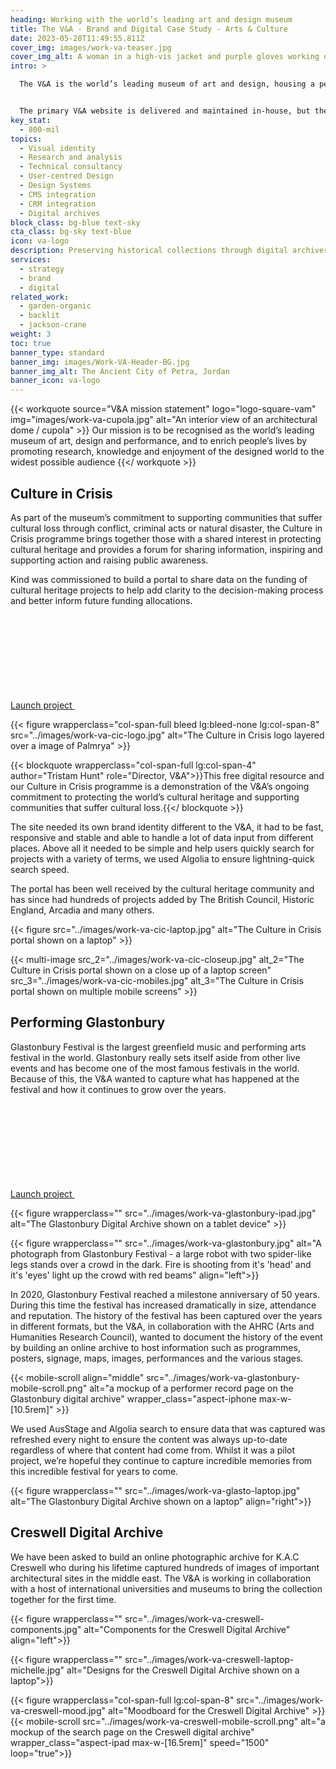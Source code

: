 ```yaml
---
heading: Working with the world’s leading art and design museum
title: The V&A - Brand and Digital Case Study - Arts & Culture 
date: 2023-05-28T11:49:55.811Z
cover_img: images/work-va-teaser.jpg
cover_img_alt: A woman in a high-vis jacket and purple gloves working on a large head of a statue
intro: >

  The V&A is the world’s leading museum of art and design, housing a permanent collection of over 2.8 million objects, books and archives that span over 5,000 years of human creativity.


  The primary V&A website is delivered and maintained in-house, but their digital team does not have the resource to deliver websites for programmes and specific projects. Kind have been appointed to deliver a number of digital design and development projects that fall outside of the remit of the V&A’s digital team.
key_stat:
  - 800-mil
topics:
  - Visual identity
  - Research and analysis
  - Technical consultancy
  - User-centred Design
  - Design Systems
  - CMS integration
  - CRM integration
  - Digital archives
block_class: bg-blue text-sky
cta_class: bg-sky text-blue
icon: va-logo
description: Preserving historical collections through digital archives
services:
  - strategy
  - brand
  - digital
related_work:
  - garden-organic
  - backlit
  - jackson-crane
weight: 3
toc: true
banner_type: standard
banner_img: images/Work-VA-Header-BG.jpg
banner_img_alt: The Ancient City of Petra, Jordan
banner_icon: va-logo
---
```




{{< workquote source="V&A mission statement" logo="logo-square-vam" img="images/work-va-cupola.jpg" alt="An interior view of an architectural dome / cupola" >}}
Our mission is to be recognised as the world’s leading museum of art, design and performance, and to enrich people’s lives by promoting research, knowledge and enjoyment of the designed world to the widest possible audience
{{</ workquote >}}


<!-- Text left -->
<div class="w-full grid grid-cols-12 gap-x-2.5 gap-y-6 lg:gap-6 xl:gap-8">
  <div class="prose col-span-full lg:col-span-8">

   ## Culture in Crisis

  As part of the museum’s commitment to supporting communities that suffer cultural loss through conflict, criminal acts or natural disaster, the Culture in Crisis programme brings together those with a shared interest in protecting cultural heritage and provides a forum for sharing information, inspiring and supporting action and raising public awareness.

  Kind was commissioned to build a portal to share data on the funding of cultural heritage projects to help add clarity to the decision-making process and better inform future funding allocations.

  <a href="https://cultureincrisis.org" class="font-sans inline-flex gap-2 items-center shrink-0">
    Launch project
    <svg class="w-4 h-4 lg:w-5 lg:h-5" role="presentation">
      <use xlink:href="#icon-external"/>
    </svg>
  </a>

  </div>
</div>


<!-- Quote with image  (like workquote but without the logo) -->
<div class="w-full my-10 grid grid-cols-12 gap-x-2.5 gap-y-6 lg:gap-6 xl:gap-8 items-center">

  {{< figure wrapperclass="col-span-full bleed lg:bleed-none lg:col-span-8" src="../images/work-va-cic-logo.jpg" alt="The Culture in Crisis logo layered over a image of Palmrya" >}}

  {{< blockquote wrapperclass="col-span-full lg:col-span-4" author="Tristam Hunt" role="Director, V&A">}}This free digital resource and our Culture in Crisis programme is a demonstration of the V&A’s ongoing commitment to protecting the world’s cultural heritage and supporting communities that suffer cultural loss.{{</ blockquote >}}

</div>

<!-- Text right -->
<div class="w-full grid grid-cols-12 gap-x-2.5 gap-y-6 lg:gap-6 xl:gap-8">
  <div class="prose col-span-full lg:col-span-8 lg:col-start-5">

  The site needed its own brand identity different to the V&A, it had to be fast, responsive and stable and able to handle a lot of data input from different places. Above all it needed to be simple and help users quickly search for projects with a variety of terms, we used Algolia to ensure lightning-quick search speed.

  The portal has been well received by the cultural heritage community and has since had hundreds of projects added by The British Council, Historic England, Arcadia and many others.

  </div>
</div>

{{< figure src="../images/work-va-cic-laptop.jpg" alt="The Culture in Crisis portal shown on a laptop" >}}

{{< multi-image
  src_2="../images/work-va-cic-closeup.jpg" alt_2="The Culture in Crisis portal shown on a close up of a laptop screen"
  src_3="../images/work-va-cic-mobiles.jpg" alt_3="The Culture in Crisis portal shown on multiple mobile screens" >}}


<!-- Text left -->
<div class="w-full grid grid-cols-12 gap-x-2.5 gap-y-6 lg:gap-6 xl:gap-8">
  <div class="prose col-span-full lg:col-span-8">

  ## Performing Glastonbury

  Glastonbury Festival is the largest greenfield music and performing arts festival in the world. Glastonbury really sets itself aside from other live events and has become one of the most famous festivals in the world. Because of this, the V&A wanted to capture what has happened at the festival and how it continues to grow over the years.

  <a href="https://www.vam.ac.uk/performing-glastonbury/" class="font-sans inline-flex gap-2 items-center shrink-0">
    Launch project
    <svg class="w-4 h-4 lg:w-5 lg:h-5" role="presentation">
      <use xlink:href="#icon-external"/>
    </svg>
  </a>

  </div>
</div>


{{< figure wrapperclass="" src="../images/work-va-glastonbury-ipad.jpg" alt="The Glastonbury Digital Archive shown on a tablet device" >}}

{{< figure wrapperclass="" src="../images/work-va-glastonbury.jpg" alt="A photograph from Glastonbury Festival - a large robot with two spider-like legs stands over a crowd in the dark. Fire is shooting from it's 'head' and it's 'eyes' light up the crowd with red beams" align="left">}}


<!-- Text right -->
<div class="w-full grid grid-cols-12 gap-x-2.5 gap-y-6 lg:gap-6 xl:gap-8">
  <div class="prose col-span-full lg:col-span-8 lg:col-start-5">

  In 2020, Glastonbury Festival reached a milestone anniversary of 50 years. During this time the festival has increased dramatically in size, attendance and reputation. The history of the festival has been captured over the years in different formats, but the V&A, in collaboration with the AHRC (Arts and Humanities Research Council), wanted to document the history of the event by building an online archive to host information such as programmes, posters, signage, maps, images, performances and the various stages.

  </div>
</div>


{{< mobile-scroll align="middle" src="../images/work-va-glastonbury-mobile-scroll.png" alt="a mockup of a performer record page on the Glastonbury digital archive" wrapper_class="aspect-iphone max-w-[10.5rem]" >}}


<!-- Text right -->
<div class="w-full grid grid-cols-12 gap-x-2.5 gap-y-6 lg:gap-6 xl:gap-8">
  <div class="prose col-span-full lg:col-span-8 lg:col-start-5">

  We used AusStage and Algolia search to ensure data that was captured was refreshed every night to ensure the content was always up-to-date regardless of where that content had come from. Whilst it was a pilot project, we’re hopeful they continue to capture incredible memories from this incredible festival for years to come.

  </div>
</div>


{{< figure wrapperclass="" src="../images/work-va-glasto-laptop.jpg" alt="The Glastonbury Digital Archive shown on a laptop" align="right">}}

<!-- Text left -->
<div class="w-full grid grid-cols-12 gap-x-2.5 gap-y-6 lg:gap-6 xl:gap-8">
  <div class="prose col-span-full lg:col-span-8">

  ## Creswell Digital Archive

  We have been asked to build an online photographic archive for K.A.C Creswell who during his lifetime captured hundreds of images of important architectural sites in the middle east. The V&A is working in collaboration with a host of international universities and museums to bring the collection together for the first time. 

  <!-- <a href="https://cultureincrisis.org" class="font-sans inline-flex gap-2 items-center shrink-0">
    Launch project
    <svg class="w-4 h-4 lg:w-5 lg:h-5" role="presentation">
      <use xlink:href="#icon-external"/>
    </svg>
  </a> -->

  </div>
</div>

{{< figure wrapperclass="" src="../images/work-va-creswell-components.jpg" alt="Components for the Creswell Digital Archive" align="left">}}

{{< figure wrapperclass="" src="../images/work-va-creswell-laptop-michelle.jpg" alt="Designs for the Creswell Digital Archive shown on a laptop">}}


<div class="w-full grid grid-cols-12 gap-x-2.5 gap-y-6 lg:gap-6 xl:gap-8">
  {{< figure wrapperclass="col-span-full lg:col-span-8" src="../images/work-va-creswell-mood.jpg" alt="Moodboard for the Creswell Digital Archive" >}}
  
  <div class="col-span-full lg:col-span-4">
    {{< mobile-scroll src="../images/work-va-creswell-mobile-scroll.png" alt="a mockup of the search page on the Creswell digital archive" wrapper_class="aspect-ipad max-w-[16.5rem]" speed="1500" loop="true">}}
  </div>
</div>
